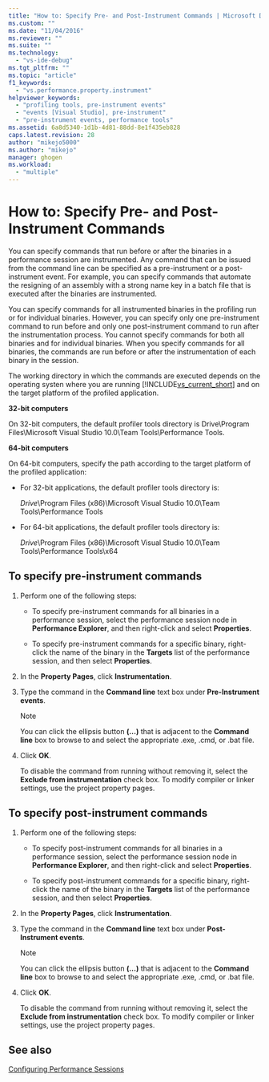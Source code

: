 ```yaml
---
title: "How to: Specify Pre- and Post-Instrument Commands | Microsoft Docs"
ms.custom: ""
ms.date: "11/04/2016"
ms.reviewer: ""
ms.suite: ""
ms.technology: 
  - "vs-ide-debug"
ms.tgt_pltfrm: ""
ms.topic: "article"
f1_keywords: 
  - "vs.performance.property.instrument"
helpviewer_keywords: 
  - "profiling tools, pre-instrument events"
  - "events [Visual Studio], pre-instrument"
  - "pre-instrument events, performance tools"
ms.assetid: 6a8d5340-1d1b-4d81-88dd-8e1f435eb828
caps.latest.revision: 28
author: "mikejo5000"
ms.author: "mikejo"
manager: ghogen
ms.workload: 
  - "multiple"
---
```

# How to: Specify Pre- and Post-Instrument Commands

You can specify commands that run before or after the binaries in a performance session are instrumented. Any command that can be issued from the command line can be specified as a pre-instrument or a post-instrument event. For example, you can specify commands that automate the resigning of an assembly with a strong name key in a batch file that is executed after the binaries are instrumented.

You can specify commands for all instrumented binaries in the profiling run or for individual binaries. However, you can specify only one pre-instrument command to run before and only one post-instrument command to run after the instrumentation process. You cannot specify commands for both all binaries and for individual binaries. When you specify commands for all binaries, the commands are run before or after the instrumentation of each binary in the session.

The working directory in which the commands are executed depends on the operating systen  where you are running [!INCLUDE[vs_current_short](../code-quality/includes/vs_current_short_md.md)] and on the target platform of the profiled application.

 **32-bit computers**

On 32-bit computers, the default profiler tools directory is Drive\Program Files\Microsoft Visual Studio 10.0\Team Tools\Performance Tools.

**64-bit computers**

On 64-bit computers, specify the path according to the target platform of the profiled application:

- For 32-bit applications, the default profiler tools directory is:

     *Drive*\Program Files (x86)\Microsoft Visual Studio 10.0\Team Tools\Performance Tools

- For 64-bit applications, the default profiler tools directory is:

     *Drive*\Program Files (x86)\Microsoft Visual Studio 10.0\Team Tools\Performance Tools\x64

## To specify pre-instrument commands

1. Perform one of the following steps:

    - To specify pre-instrument commands for all binaries in a performance session, select the performance session node in **Performance Explorer**, and then right-click and select **Properties**.

    - To specify pre-instrument commands for a specific binary, right-click the name of the binary in the **Targets** list of the performance session, and then select **Properties**.

2. In the **Property Pages**, click **Instrumentation**.

3. Type the command in the **Command line** text box under **Pre-Instrument events**.

    > [!NOTE]
    > You can click the ellipsis button **(...)** that is adjacent to the **Command line** box to browse to and select the appropriate .exe, .cmd, or .bat file.

4. Click **OK**.

     To disable the command from running without removing it, select the **Exclude from instrumentation** check box. To modify compiler or linker settings, use the project property pages.

## To specify post-instrument commands

1. Perform one of the following steps:

    - To specify post-instrument commands for all binaries in a performance session, select the performance session node in **Performance Explorer**, and then right-click and select **Properties**.

    - To specify post-instrument commands for a specific binary, right-click the name of the binary in the **Targets** list of the performance session, and then select **Properties**.

2. In the **Property Pages**, click **Instrumentation**.

3. Type the command in the **Command line** text box under **Post-Instrument events**.

    > [!NOTE]
    > You can click the ellipsis button **(...)** that is adjacent to the **Command line** box to browse to and select the appropriate .exe, .cmd, or .bat file.

4. Click **OK**.

     To disable the command from running without removing it, select the **Exclude from instrumentation** check box. To modify compiler or linker settings, use the project property pages.

## See also

[Configuring Performance Sessions](../profiling/configuring-performance-sessions.md)